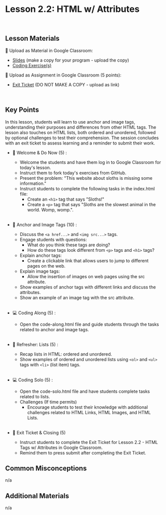 # Lesson 2.2: HTML w/ Attributes

<br>

## Lesson Materials

📖 Upload as Material in Google Classroom:
- [Slides](https://docs.google.com/presentation/d/1bTydnT-1PbiUrvkJclzQNBKgu1TRZMHy42xw65AF-7s/edit?usp=sharing) (make a copy for your program - upload the copy)
- [Coding Exercise(s)](https://github.com/itscodenation/int-u2l2-23-24-student-exercises)

📝 Upload as Assignment in Google Classroom (5 points):
- [Exit Ticket](https://forms.gle/vjoh8c4hp1yP3b458) (DO NOT MAKE A COPY - upload as link)

<br>

## Key Points

In this lesson, students will learn to use anchor and image tags, understanding their purposes and differences from other HTML tags. The lesson also touches on HTML lists, both ordered and unordered, followed by optional challenges to test their comprehension. The session concludes with an exit ticket to assess learning and a reminder to submit their work.

- 👋 Welcome & Do Now (5) : 
    - Welcome the students and have them log in to Google Classroom for today's lesson.
    - Instruct them to fork today's exercises from GitHub.
    - Present the problem: "This website about sloths is missing some information."
    - Instruct students to complete the following tasks in the index.html file:
        - Create an `<h1>` tag that says "Sloths!"
        - Create a `<p>` tag that says "Sloths are the slowest animal in the world. Womp, womp.". <br><br>

- 🔗 Anchor and Image Tags (10) :
    - Discuss the `<a href...>` and `<img src...>` tags.
    - Engage students with questions:
        - What do you think these tags are doing?
        - How do these tags look different from `<p>` tags and `<h1>` tags?
    - Explain anchor tags:
        - Create a clickable link that allows users to jump to different pages on the web.
    - Explain image tags:
        - Allow the insertion of images on web pages using the src attribute.
    - Show examples of anchor tags with different links and discuss the attributes.
    - Show an example of an image tag with the src attribute.<br><br>

- 💻 Coding Along (5) : 
    - Open the code-along.html file and guide students through the tasks related to anchor and image tags. <br><br>

- 📄 Refresher: Lists (5) :
    - Recap lists in HTML: ordered and unordered.
    - Show examples of ordered and unordered lists using `<ol>` and `<ul>` tags with `<li>` (list item) tags.<br><br>

- 💻 Coding Solo (5) : 
    - Open the code-solo.html file and have students complete tasks related to lists.
    - Challenges (If time permits)
        - Encourage students to test their knowledge with additional challenges related to HTML Links, HTML Images, and HTML Lists. <br><br>

- 👋 Exit Ticket & Closing (5)
    - Instruct students to complete the Exit Ticket for Lesson 2.2 - HTML Tags w/ Attributes in Google Classroom.
    - Remind them to press submit after completing the Exit Ticket.


## Common Misconceptions
n/a


## Additional Materials
n/a
